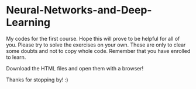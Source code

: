 # Neural-Networks-and-Deep-Learning

My codes for the first course. Hope this will prove to be helpful for all of you.
Please try to solve the exercises on your own. These are only to clear some doubts and not to copy whole code.
Remember that you have enrolled to learn.

Download the HTML files and open them with a browser!

Thanks for stopping by! :)
